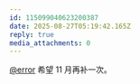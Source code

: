 ```yaml
---
id: 115099040623200387
date: 2025-08-27T05:19:42.165Z
reply: true
media_attachments: 0
---
```


[@error](https://m-i.im/@error) 希望 11 月再补一次。

